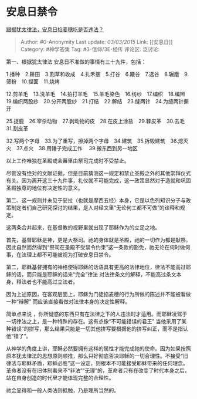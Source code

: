 # 安息日禁令
[跟据犹太律法，安息日掐麦穗吃是否违法？](https://www.zhihu.com/question/28334746/answer/40977196)

> Author: #0-Anonymity
> Last update: *03/03/2015*
> Link: [[安息日]]
> Category: #神学答集
> Tag: #3-信仰/3E-经传
> 评论区:
> 泛讨论:

第一、根据犹太律法 安息日不准做的事情有三十九件，包括：

1.播种　2.耕田　3.割草和收成　4.扎禾捆　5.打谷　6.簸谷　7.选谷　8.辗磨　9.筛粉　10.捏面　11.烧烤

12.剪羊毛　13.洗羊毛　14.拍打羊毛　15.羊毛染色　16.纺纱　17.编织　18.编辫　19.编织两股纱　20.分开两股纱　21.打结　22.解结　23.缝两针　24.为缝两针撕开

25.捉鹿　26.宰杀动物　27.剥动物的皮　28.在皮上涂盐　29.鞣皮革　30.去毛　31.割皮革

32.写两个字母　33.为了重写，擦掉两个字母　34.建筑　35.拆毁建筑　36.熄灭火　37.点火　38.用锤子完成工作 　39.搬东西到另一地区

以上工作唯独在圣殿或会幕里由祭司完成时不受禁止。

尽管没有绝对的文献证据，但是目前猜测这一规定和禁止圣殿之外的其他崇拜仪式有关。因为离开这三十九件事，礼仪就不可能完成，这一政策显然对于造就和巩固圣殿独尊的地位有决定性的意义。

第二、这一规则并未见于妥拉（也就是摩西五经）本身，它是以色列知识分子与政策制定者们自己研究探讨的结果，是人对经文里“无论何工都不可做”的诠释和规定。

这两条合并起来，在基督教的视野里就出现了耶稣作为的立足之地。

首先，基督耶稣是神，更是大祭司。祂的身体就是圣殿，祂的一切作为都是献祭。因此自然而然得到“祭司在圣殿不受禁令约束”这一条款的豁免，祂无论在何时做何事，在法理上都不可能被视为打破安息日禁令。

第二，耶稣基督拥有的神格使得耶稣的话语具有更高的法律地位，律法不能高过耶稣的话，而只能是耶稣的话来“完全”律法 对法律条文的解释，不能高过条文本身，释法者也不能高过立法者。

因为上述原因，在客观层面上，耶稣为门徒掐麦穗的行为所做的陈述并不能被看做一种“辩解” 而应该直接看做对法律本身的决定性解释。

简单点来说 ，你所疑惑的东西只有在法律之下的人违法时才适用。而耶稣凌驾于一切律法之上，是一种特殊的存在。这有点像“不可能错误的君王” 当他采用了某种错误”的拼写，那么结果只能是一切其他拼写要根据他的拼写纠正，而不是指认他“错了”。

从神学的角度上讲，耶稣必然要拥有这样的属性才能完成祂的使命。因为如果按照原本犹太律法的思想原则顺推，那么只好彻底否决耶稣的一切合理性。不接受“旧律法与耶稣矛盾，耶稣必胜”这一设定，则根本不可能接受耶稣带来的任何理念。革命者没有在旧体制看来不“非法”“无理”的，革命者只有在改变了时代本身之后，站在自身创造的时代里才能体现完整的合理性。

祂会显得和一般人类法则抵触，乃是理所当然的。
